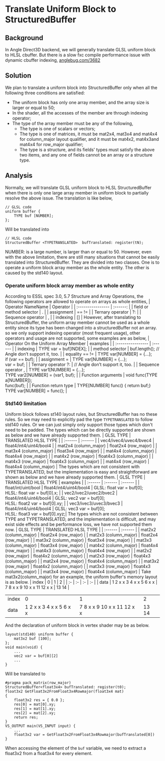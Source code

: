 # Translate Uniform Block to StructuredBuffer
## Background
In Angle Direct3D backend, we will generally translate GLSL uniform block to HLSL cbuffer. But there is a slow fxc compile performance issue with dynamic cbuffer indexing, [anglebug.com/3682](https://bugs.chromium.org/p/angleproject/issues/detail?id=3682)
## Solution
We plan to translate a uniform block into StructuredBuffer only when all the following three conditions are satisfied:
* The uniform block has only one array member, and the array size is larger or equal to 50;
* In the shader, all the accesses of the member are through indexing operator;
* The type of the array member must be any of the following,
  * The type is one of scalars or vectors;
  * The type is one of matrices, it must be mat2x4, mat3x4 and mat4x4 for column_major layout qualifier, and it must be mat4x2, mat4x3and mat4x4 for row_major qualifier;
  * The type is a structure, and its fields' types must satisfy the above two items, and any one of fields cannot be an array or a structure type.
## Analysis
Normally, we will translate GLSL uniform block to HLSL StructuredBuffer when there is only one large array member in uniform block to partially resolve the above issue. The translation is like below,
```
// GLSL code
uniform buffer {
    TYPE buf [NUMBER];
};
```
Will be translated into
```
// HLSL code
StructuredBuffer <TYPETRANSLATED>  bufTranslated: register(tN);
```
NUMBER: is a large number, is larger than or equal to 50.
However, even with the above limitation, there are still many situations that cannot be easily translated into StructuredBuffer. They are divided into two classes. One is to operate a uniform block array member as the whole entity. The other is caused by the std140 layout.
### Operate uniform block array member as whole entity
According to ESSL spec 3.0, 5.7 Structure and Array Operations,  the following operators are allowed to operate on arrays as whole entities,
|  Operator NameName         |    Operator    |
|  :----------------         |    :------:    |
|  field or method selector  |        .       |
|  assignment                |     ==  !=     |
|  Ternary operator          |       ?:       |
|  Sequence operator         |       ,        |
|  indexing                  |       []       |
However, after translating to StructuredBuffer, the uniform array member cannot be used as a whole entity since its type has been changed into a structuredBuffer not an array.
so we only support  indexing operator (most frequent usage), other operators and usage are not supported, some examples are as below,
|    Operator On the Uniform Array Member    |         examples          |
|              :----------------             |         :------           |
|    indexing                                |   TYPE var = buf[INDEX];  |
|    method selector                         |   buf.length();   // Angle don’t support it, too. |
|    equality == !=                          |   TYPE var[NUMBER] = {…}; <br> if (var == buf);   |
|    assignment =                            |   TYPE var[NUMBER] = {…}; <br> var = buf;         |
|    Ternary operator ?:                     |   // Angle don’t support it, too.                 |
|    Sequence operator ,                     |   TYPE var1[NUMBER] = {…}; <br> TYPE var2[NUMBER] = (var1, buf);      |
|    Function arguments                      |   void func(TYPE a[NUMBER]); <br> func(buf);                          |
|    Function return type                    |   TYPE[NUMBER] func() { return buf;}  <br> TYPE var[NUMBER] = func(); |
### Std140 limitation
Uniform block follows st140 layout rules, but StructuredBuffer has no these rules. So we may need to explicitly pad the type `TYPETRANSLATED` to follow std140 rules. Or we can just simply only support those types which don't need to be padded.
The types which can be directly supported are shown as below and we have already supported them.
|         GLSL TYPE          |     TRANSLATED HLSL TYPE      |
|         :------            |          :------              |
|   vec4/ivec4/uvec4/bvec4   |     float4/int4/uint4/bool4   |
|   mat2x4 (column_major)    |     float2x4 (row_major)      |
|   mat3x4 (column_major)    |     float3x4 (row_major)      |
|   mat4x4 (column_major)    |     float4x4 (row_major)      |
|   mat4x2 (row_major)       |     float4x3 (column_major)   |
|   mat4x3 (row_major)       |     float4x3 (column_major)   |
|   mat4x4 (row_major)       |     float4x4 (column_major)   |
The types which are not consistent with TYPETRANSLATED, but the implementation is easy and straightforward are shown as below and we have already supported them.
|         GLSL TYPE          |     TRANSLATED HLSL TYPE      |     examples        |
|         :------            |          :------              |     :------         |
|   float/int/uint/bool      |     float4/int4/uint4/bool4   | GLSL: float var = buf[0]; <br> HLSL: float var = buf[0].x;  |
|   vec2/ivec2/uvec2/bvec2   |     float4/int4/uint4/bool4   | GLSL: vec2 var = buf[0]; <br> HLSL: float2 var = buf[0].xy; |
|   vec3/ivec3/uvec3/bvec3   |     float4/int4/uint4/bool4   | GLSL: vec3 var = buf[0]; <br> HLSL: float3 var = buf[0].xyz;|
The types which are not consistent between TYPE and TYPETRANSLATED, and the implementation is difficult, and may exist side effects and be performance loss, we have not supported them now.
|         GLSL TYPE          |     TRANSLATED HLSL TYPE      |
|         :------            |          :------              |
|   mat2x2 (column_major)    |     float2x4 (row_major)      |
|   mat2x3 (column_major)    |     float2x4 (row_major)      |
|   mat3x2 (column_major)    |     float3x4 (row_major)      |
|   mat3x3 (column_major)    |     float3x4 (row_major)      |
|   mat4x2 (column_major)    |     float4x4 (row_major)      |
|   mat4x3 (column_major)    |     float4x4 (row_major)      |
|   mat2x2 (row_major)       |     float4x2 (column_major)   |
|   mat2x3 (row_major)       |     float4x3 (column_major)   |
|   mat2x4 (row_major)       |     float4x4 (column_major)   |
|   mat3x2 (row_major)       |     float4x2 (column_major)   |
|   mat3x3 (row_major)       |     float4x3 (column_major)   |
|   mat3x4 (row_major)       |     float4x4 (column_major)   |
Take mat3x2(column_major) for an example, the uniform buffer's memory layout is as below.
| index | 0 | 1 | 2 |
| :- | :- | :- | :- |
| data | 1 2 x x 3 4 x x 5 6 x x | 7 8 x x 9 10 x x 11 12 x x | 13 14 |

<table>
    <tr><td>index</td><td>0</td><td>1</td><td>2</td></tr>
    <tr><td>data</td><td>1 2 x x 3 4 x x 5 6 x x</td><td>7 8 x x 9 10 x x 11 12 x x</td><td>13 14</td></tr>
</table>

And the declaration of uniform block in vertex shader may be as below.
```
layout(std140) uniform buffer {
    mat3x2 buf [100];
};
void main(void) {
    ...
    vec2 var = buf[0][2]
    ...
}
```
Will be translated to
```
#pragma pack_matrix(row_major)
StructuredBuffer<float3x4> bufTranslated: register(t0);
float3x2 GetFloat3x2FromFloat3x4Rowmajor(float3x4 mat)
{
    float3x2 res = { 0.0 };
    res[0] = mat[0].xy;
    res[1] = mat[1].xy;
    res[2] = mat[2].xy;
    return res;
}
VS_OUTPUT main(VS_INPUT input) {
    ...
    float3x2 var = GetFloat3x2FromFloat3x4Rowmajor(bufTranslated[0])
}
```
When accessing the element of the `buf` variable, we need to extract a float3x2 from a float3x4 for every element.
